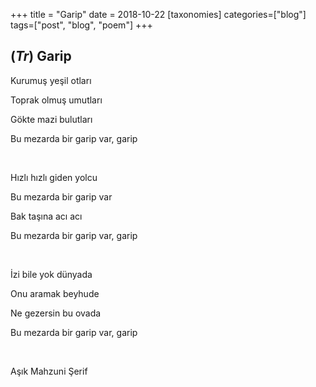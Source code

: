 +++
title = "Garip"
date = 2018-10-22
[taxonomies]
categories=["blog"]
tags=["post", "blog", "poem"]
+++


## (*Tr*) Garip

Kurumuş yeşil otları

Toprak olmuş umutları

Gökte mazi bulutları

Bu mezarda bir garip var, garip

<br>

Hızlı hızlı giden yolcu

Bu mezarda bir garip var

Bak taşına acı acı

Bu mezarda bir garip var, garip

<br>

İzi bile yok dünyada

Onu aramak beyhude

Ne gezersin bu ovada

Bu mezarda bir garip var, garip

<br>

Aşık Mahzuni Şerif